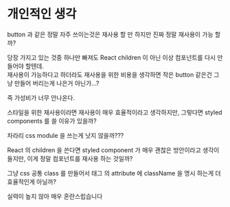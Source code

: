 # 개인적인 생각
button 과 같은 정말 자주 쓰이는것은 재사용 할 만 하지만
진짜 정말 재사용이 가능 할까?
 
당장 가지고 있는 것중 하나만 빠져도 React children 이 아닌 이상
컴포넌트를 다시 만들어야 할텐데.  
재사용이 가능하다고 하더라도 재사용을 위한 비용을 생각하면 작은 button 같은건 그냥 만들어 버리는게 나은거 아닌가...?

즉 가성비가 너무 안나온다.


스타일을 위한 재사용이라면 재사용이 매우 효율적이라고 생각하지만, 그렇다면 styled components 를 쓸 이유가 있을까?

차라리 css module 을 쓰는게 낫지 않을까???  

React 의 children 을 쓴다면 styled component 가 매우 괜찮은 방안이라고 생각이 들지만, 이게 정말 컴포넌트를 재사용 하는 것일까?


그냥 css 공통 class 를 만들어서 태그 의 attribute 에 className 을 명시 하는게 더 효율적인게 아닐까?

실력이 높지 않아 매우 혼란스럽습니다